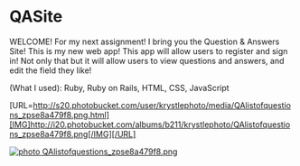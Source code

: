 QASite
======
WELCOME!
For my next assignment! I bring you the Question & Answers Site!
This is my new web app! This app will allow users to register and sign in!
Not only that but it will allow users to view questions and answers, and edit the field they like!

(What I used): Ruby, Ruby on Rails, HTML, CSS, JavaScript


[URL=http://s20.photobucket.com/user/krystlephoto/media/QAlistofquestions_zpse8a479f8.png.html][IMG]http://i20.photobucket.com/albums/b211/krystlephoto/QAlistofquestions_zpse8a479f8.png[/IMG][/URL]


<a href="http://s20.photobucket.com/user/krystlephoto/media/QAlistofquestions_zpse8a479f8.png.html" target="_blank"><img src="http://i20.photobucket.com/albums/b211/krystlephoto/QAlistofquestions_zpse8a479f8.png" border="0" alt=" photo QAlistofquestions_zpse8a479f8.png"/></a>
